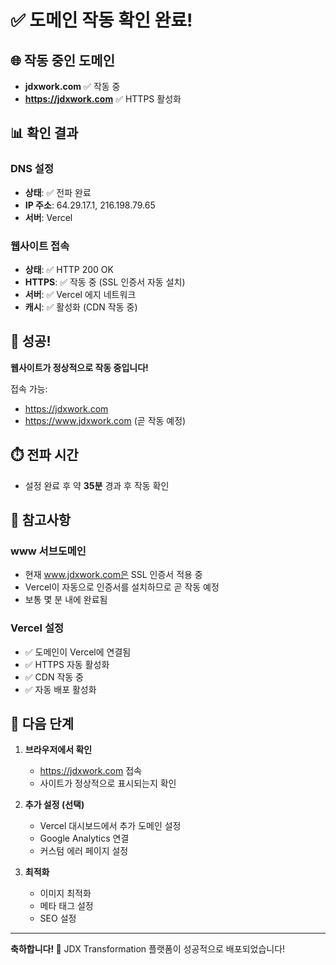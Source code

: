 # ✅ 도메인 작동 확인 완료!

## 🌐 작동 중인 도메인
- **jdxwork.com** ✅ 작동 중
- **https://jdxwork.com** ✅ HTTPS 활성화

## 📊 확인 결과

### DNS 설정
- **상태**: ✅ 전파 완료
- **IP 주소**: 64.29.17.1, 216.198.79.65
- **서버**: Vercel

### 웹사이트 접속
- **상태**: ✅ HTTP 200 OK
- **HTTPS**: ✅ 작동 중 (SSL 인증서 자동 설치)
- **서버**: ✅ Vercel 에지 네트워크
- **캐시**: ✅ 활성화 (CDN 작동 중)

## 🎉 성공!

**웹사이트가 정상적으로 작동 중입니다!**

접속 가능:
- https://jdxwork.com
- https://www.jdxwork.com (곧 작동 예정)

## ⏱️ 전파 시간
- 설정 완료 후 약 **35분** 경과 후 작동 확인

## 📝 참고사항

### www 서브도메인
- 현재 www.jdxwork.com은 SSL 인증서 적용 중
- Vercel이 자동으로 인증서를 설치하므로 곧 작동 예정
- 보통 몇 분 내에 완료됨

### Vercel 설정
- ✅ 도메인이 Vercel에 연결됨
- ✅ HTTPS 자동 활성화
- ✅ CDN 작동 중
- ✅ 자동 배포 활성화

## 🚀 다음 단계

1. **브라우저에서 확인**
   - https://jdxwork.com 접속
   - 사이트가 정상적으로 표시되는지 확인

2. **추가 설정 (선택)**
   - Vercel 대시보드에서 추가 도메인 설정
   - Google Analytics 연결
   - 커스텀 에러 페이지 설정

3. **최적화**
   - 이미지 최적화
   - 메타 태그 설정
   - SEO 설정

---

**축하합니다! 🎉**
JDX Transformation 플랫폼이 성공적으로 배포되었습니다!
